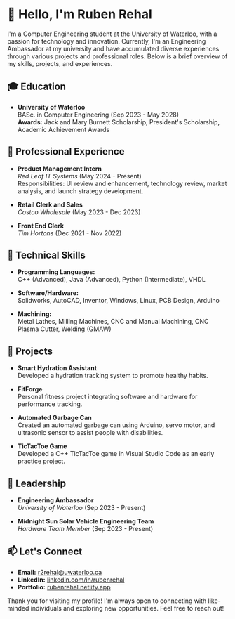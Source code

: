 # 👋 Hello, I'm Ruben Rehal

I'm a Computer Engineering student at the University of Waterloo, with a passion for technology and innovation. Currently, I'm an Engineering Ambassador at my university and have accumulated diverse experiences through various projects and professional roles. Below is a brief overview of my skills, projects, and experiences.

## 🎓 Education
- **University of Waterloo**  
  BASc. in Computer Engineering (Sep 2023 - May 2028)  
  **Awards:** Jack and Mary Burnett Scholarship, President's Scholarship, Academic Achievement Awards

## 💼 Professional Experience
- **Product Management Intern**  
  *Red Leaf IT Systems* (May 2024 - Present)  
  Responsibilities: UI review and enhancement, technology review, market analysis, and launch strategy development.

- **Retail Clerk and Sales**  
  *Costco Wholesale* (May 2023 - Dec 2023)

- **Front End Clerk**  
  *Tim Hortons* (Dec 2021 - Nov 2022)

## 🔧 Technical Skills
- **Programming Languages:**  
  C++ (Advanced), Java (Advanced), Python (Intermediate), VHDL

- **Software/Hardware:**  
  Solidworks, AutoCAD, Inventor, Windows, Linux, PCB Design, Arduino

- **Machining:**  
  Metal Lathes, Milling Machines, CNC and Manual Machining, CNC Plasma Cutter, Welding (GMAW)

## 🚀 Projects
- **Smart Hydration Assistant**  
  Developed a hydration tracking system to promote healthy habits.

- **FitForge**  
  Personal fitness project integrating software and hardware for performance tracking.

- **Automated Garbage Can**  
  Created an automated garbage can using Arduino, servo motor, and ultrasonic sensor to assist people with disabilities.

- **TicTacToe Game**  
  Developed a C++ TicTacToe game in Visual Studio Code as an early practice project.

## 🌟 Leadership
- **Engineering Ambassador**  
  *University of Waterloo* (Sep 2023 - Present)

- **Midnight Sun Solar Vehicle Engineering Team**  
  *Hardware Team Member* (Sep 2023 - Present)

## 📫 Let's Connect
- **Email:** [r2rehal@uwaterloo.ca](mailto:r2rehal@uwaterloo.ca)
- **LinkedIn:** [linkedin.com/in/rubenrehal](https://www.linkedin.com/in/rubenrehal)
- **Portfolio:** [rubenrehal.netlify.app](https://rubenrehal.netlify.app)

Thank you for visiting my profile! I'm always open to connecting with like-minded individuals and exploring new opportunities. Feel free to reach out!

